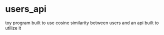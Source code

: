 # users_api
toy program built to use cosine similarity between users and an api built to utilize it
